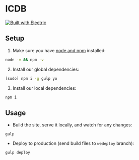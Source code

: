 # ICDB

[![Built with Electric](https://img.shields.io/badge/built%20with-electric-f3c302.svg?style=flat)](http://electricjs.com)

## Setup

1. Make sure you have [node and npm](https://nodejs.org/en/download/) installed:

```sh
node -v && npm -v
```

2. Install our global dependencies:

```sh
[sudo] npm i -g gulp yo
```

3. Install our local dependencies:

```sh
npm i
```

## Usage

* Build the site, serve it locally, and watch for any changes:

```
gulp
```

* Deploy to production (send build files to `wedeploy` branch):

```
gulp deploy
```